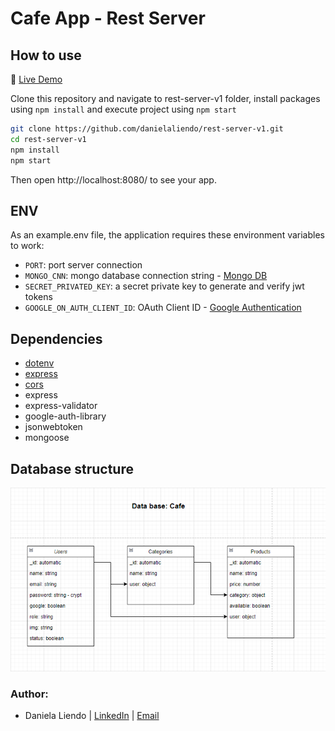 # Cafe App - Rest Server

## How to use

🔵 [Live Demo](https://rest-server-dl.herokuapp.com/)

Clone this repository and navigate to rest-server-v1 folder, install packages using `npm install` and execute project using `npm start`

```sh
git clone https://github.com/danielaliendo/rest-server-v1.git
cd rest-server-v1
npm install
npm start
```

Then open http://localhost:8080/ to see your app.

## ENV

As an example.env file, the application requires these environment variables to work:

- `PORT`: port server connection
- `MONGO_CNN`: mongo database connection string - [Mongo DB](https://www.mongodb.com/)
- `SECRET_PRIVATED_KEY`: a secret private key to generate and verify jwt tokens
- `GOOGLE_ON_AUTH_CLIENT_ID`:  OAuth Client ID - [Google Authentication](https://developers.google.com/identity/sign-in/web/sign-in)

## Dependencies
- [dotenv](https://github.com/motdotla/dotenv#readme)
- [express](http://expressjs.com/)
- [cors](https://github.com/expressjs/cors#readme)
- express
- express-validator
- google-auth-library
- jsonwebtoken
- mongoose 

## Database structure
![img.png](database.png)

### Author:
- Daniela Liendo | [LinkedIn](https://www.linkedin.com/in/daniela-liendo-026289189/) | [Email](mailto:danielaliendo@gmail.com)
